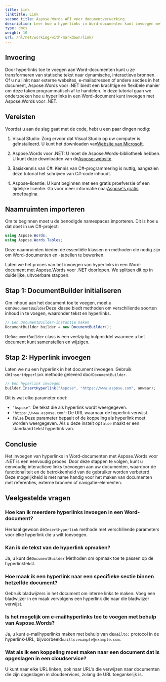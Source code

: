 ```yaml
---
title: Link
linktitle: Link
second_title: Aspose.Words API voor documentverwerking
description: Leer hoe u hyperlinks in Word-documenten kunt invoegen met Aspose.Words voor .NET met deze stapsgewijze handleiding. Verbeter uw documenten eenvoudig met interactieve links.
type: docs
weight: 10
url: /nl/net/working-with-markdown/link/
---
```

## Invoering

Door hyperlinks toe te voegen aan Word-documenten kunt u ze transformeren van statische tekst naar dynamische, interactieve bronnen. Of u nu linkt naar externe websites, e-mailadressen of andere secties in het document, Aspose.Words voor .NET biedt een krachtige en flexibele manier om deze taken programmatisch af te handelen. In deze tutorial gaan we onderzoeken hoe u hyperlinks in een Word-document kunt invoegen met Aspose.Words voor .NET. 

## Vereisten

Voordat u aan de slag gaat met de code, hebt u een paar dingen nodig:

1.  Visual Studio: Zorg ervoor dat Visual Studio op uw computer is geïnstalleerd. U kunt het downloaden van[Website van Microsoft](https://visualstudio.microsoft.com/).

2.  Aspose.Words voor .NET: U moet de Aspose.Words-bibliotheek hebben. U kunt deze downloaden van de[Aspose-website](https://releases.aspose.com/words/net/).

3. Basiskennis van C#: Kennis van C#-programmering is nuttig, aangezien deze tutorial het schrijven van C#-code inhoudt.

4.  Aspose-licentie: U kunt beginnen met een gratis proefversie of een tijdelijke licentie. Ga voor meer informatie naar[Aspose's gratis proefpagina](https://releases.aspose.com/).

## Naamruimten importeren

Om te beginnen moet u de benodigde namespaces importeren. Dit is hoe u dat doet in uw C#-project:

```csharp
using Aspose.Words;
using Aspose.Words.Tables;
```

Deze naamruimten bieden de essentiële klassen en methoden die nodig zijn om Word-documenten en -tabellen te bewerken.

Laten we het proces van het invoegen van hyperlinks in een Word-document met Aspose.Words voor .NET doorlopen. We splitsen dit op in duidelijke, uitvoerbare stappen.

## Stap 1: DocumentBuilder initialiseren

 Om inhoud aan het document toe te voegen, moet u een`DocumentBuilder`Deze klasse biedt methoden om verschillende soorten inhoud in te voegen, waaronder tekst en hyperlinks.

```csharp
// Een DocumentBuilder-instantie maken
DocumentBuilder builder = new DocumentBuilder();
```

 De`DocumentBuilder` class is een veelzijdig hulpmiddel waarmee u het document kunt samenstellen en wijzigen.

## Stap 2: Hyperlink invoegen

 Laten we nu een hyperlink in het document invoegen. Gebruik de`InsertHyperlink` methode geleverd door`DocumentBuilder`. 

```csharp
// Een hyperlink invoegen
builder.InsertHyperlink("Aspose", "https://www.aspose.com", onwaar);
```

Dit is wat elke parameter doet:
- `"Aspose"`: De tekst die als hyperlink wordt weergegeven.
- `"https://www.aspose.com"`: De URL waarnaar de hyperlink verwijst.
- `false` Deze parameter bepaalt of de koppeling als hyperlink moet worden weergegeven. Als u deze instelt op`false` maakt er een standaard tekst hyperlink van.

## Conclusie

Het invoegen van hyperlinks in Word-documenten met Aspose.Words voor .NET is een eenvoudig proces. Door deze stappen te volgen, kunt u eenvoudig interactieve links toevoegen aan uw documenten, waardoor de functionaliteit en de betrokkenheid van de gebruiker worden verbeterd. Deze mogelijkheid is met name handig voor het maken van documenten met referenties, externe bronnen of navigatie-elementen.

## Veelgestelde vragen

### Hoe kan ik meerdere hyperlinks invoegen in een Word-document?
 Herhaal gewoon de`InsertHyperlink` methode met verschillende parameters voor elke hyperlink die u wilt toevoegen.

### Kan ik de tekst van de hyperlink opmaken?
 Ja, u kunt de`DocumentBuilder` Methoden om opmaak toe te passen op de hyperlinktekst.

### Hoe maak ik een hyperlink naar een specifieke sectie binnen hetzelfde document?
Gebruik bladwijzers in het document om interne links te maken. Voeg een bladwijzer in en maak vervolgens een hyperlink die naar die bladwijzer verwijst.

### Is het mogelijk om e-mailhyperlinks toe te voegen met behulp van Aspose.Words?
 Ja, u kunt e-mailhyperlinks maken met behulp van de`mailto:` protocol in de hyperlink-URL, bijvoorbeeld`mailto:example@example.com`.

### Wat als ik een koppeling moet maken naar een document dat is opgeslagen in een cloudservice?
U kunt naar elke URL linken, ook naar URL's die verwijzen naar documenten die zijn opgeslagen in cloudservices, zolang de URL toegankelijk is.